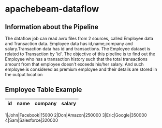 # apachebeam-dataflow

Information about the Pipeline
------------------------------
The dataflow job can read avro files from 2 sources, called Employee data and Transaction data. Employee data has id,name,company and salary.Transaction data has id and transactions.
The Employee dataset is related to Transaction by 'id'. The objective of this pipeline is to find out the Employee who has a transaction history such that the total transactions amount from that employee doesn't  exceeds his/her salary. And such employee is considered as premium employee and their details are stored in the output location

Employee Table Example
-----------------------

id  | name | company | salary
--- | ---- | ------- | ------

1|John|Facebook|15000 
2|Don|Amazon|250000 
3|Eric|Google|350000 
4|Sam|Salesforce|320000 